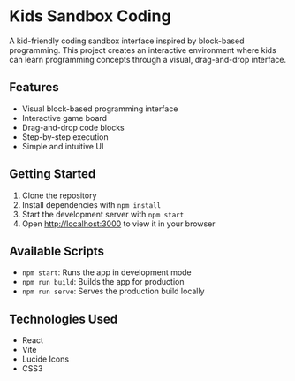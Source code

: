 # Kids Sandbox Coding

A kid-friendly coding sandbox interface inspired by block-based programming. This project creates an interactive environment where kids can learn programming concepts through a visual, drag-and-drop interface.

## Features

- Visual block-based programming interface
- Interactive game board
- Drag-and-drop code blocks
- Step-by-step execution
- Simple and intuitive UI

## Getting Started

1. Clone the repository
2. Install dependencies with `npm install`
3. Start the development server with `npm start`
4. Open [http://localhost:3000](http://localhost:3000) to view it in your browser

## Available Scripts

- `npm start`: Runs the app in development mode
- `npm run build`: Builds the app for production
- `npm run serve`: Serves the production build locally

## Technologies Used

- React
- Vite
- Lucide Icons
- CSS3